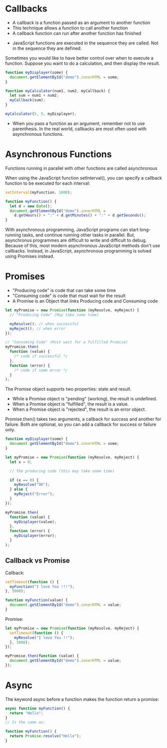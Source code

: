 # Callbacks

- A callback is a function passed as an argument to another function
- This technique allows a function to call another function
- A callback function can run after another function has finished

* JavaScript functions are executed in the sequence they are called. Not in the sequence they are defined.

Sometimes you would like to have better control over when to execute a function. Suppose you want to do a calculation, and then display the result.

```js
function myDisplayer(some) {
  document.getElementById("demo").innerHTML = some;
}

function myCalculator(num1, num2, myCallback) {
  let sum = num1 + num2;
  myCallback(sum);
}

myCalculator(5, 5, myDisplayer);
```

- When you pass a function as an argument, remember not to use parenthesis.
  In the real world, callbacks are most often used with asynchronous functions.

# Asynchronous Functions

Functions running in parallel with other functions are called asynchronous

When using the JavaScript function setInterval(), you can specify a callback function to be executed for each interval:

```js
setInterval(myFunction, 1000);

function myFunction() {
  let d = new Date();
  document.getElementById("demo").innerHTML =
    d.getHours() + ":" + d.getMinutes() + ":" + d.getSeconds();
}
```

With asynchronous programming, JavaScript programs can start long-running tasks, and continue running other tasks in parallel. But, asynchronus programmes are difficult to write and difficult to debug. Because of this, most modern asynchronous JavaScript methods don't use callbacks. Instead, in JavaScript, asynchronous programming is solved using Promises instead.

# Promises

- "Producing code" is code that can take some time
- "Consuming code" is code that must wait for the result
- A Promise is an Object that links Producing code and Consuming code

```js
let myPromise = new Promise(function (myResolve, myReject) {
  // "Producing Code" (May take some time)

  myResolve(); // when successful
  myReject(); // when error
});

// "Consuming Code" (Must wait for a fulfilled Promise)
myPromise.then(
  function (value) {
    /* code if successful */
  },
  function (error) {
    /* code if some error */
  }
);
```

The Promise object supports two properties: state and result.

- While a Promise object is "pending" (working), the result is undefined.
- When a Promise object is "fulfilled", the result is a value.
- When a Promise object is "rejected", the result is an error object.

Promise.then() takes two arguments, a callback for success and another for failure. Both are optional, so you can add a callback for success or failure only.

```js
function myDisplayer(some) {
  document.getElementById("demo").innerHTML = some;
}

let myPromise = new Promise(function (myResolve, myReject) {
  let x = 0;

  // The producing code (this may take some time)

  if (x == 0) {
    myResolve("OK");
  } else {
    myReject("Error");
  }
});

myPromise.then(
  function (value) {
    myDisplayer(value);
  },
  function (error) {
    myDisplayer(error);
  }
);
```

## Callback vs Promise

Callback:

```js
setTimeout(function () {
  myFunction("I love You !!!");
}, 3000);

function myFunction(value) {
  document.getElementById("demo").innerHTML = value;
}
```

Promise:

```js
let myPromise = new Promise(function (myResolve, myReject) {
  setTimeout(function () {
    myResolve("I love You !!");
  }, 3000);
});

myPromise.then(function (value) {
  document.getElementById("demo").innerHTML = value;
});
```

# Async

The keyword async before a function makes the function return a promise:

```js
async function myFunction() {
  return "Hello";
}
// Is the same as:

function myFunction() {
  return Promise.resolve("Hello");
}
```
